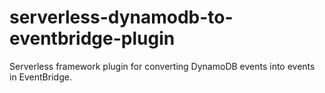 # serverless-dynamodb-to-eventbridge-plugin

Serverless framework plugin for converting DynamoDB events into events in EventBridge.

